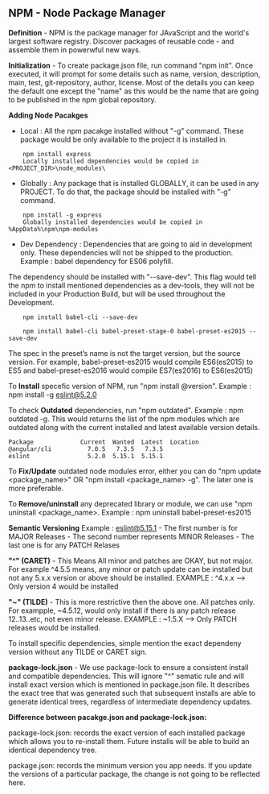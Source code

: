 

## NPM - Node Package Manager


**Definition** - NPM is the package manager for JAvaScript and the world's largest software registry. Discover packages of reusable code - and assemble them in powerwful new ways.


**Initialization** - To create package.json file, run command "npm init". Once executed, it will prompt for
some details such as name, version, description, main, test, git-repository, author, license. Most of the
details you can keep the default one except the "name" as this would be the name that are going to be published in the npm global repository.


**Adding Node Pacakges**

- Local : All the npm pacakge installed without "-g" command. These package would be only 
        available to the project it is installed in.
```
    npm install express
    Locally installed dependencies would be copied in <PROJECT_DIR>\node_modules\
```

- Globally : Any package that is installed GLOBALLY, it can be used in any PROJECT. To do that, the package should be installed with "-g" command.

```
    npm install -g express
    Globally installed dependencies would be copied in %AppData%\npm\npm-modules 
```

- Dev Dependency : Dependencies that are going to aid in development only. These dependencies will not
be shipped to the production. Example : babel dependency for ES06 polyfill. 

The dependency should be installed with "--save-dev". This flag would tell the npm to install mentioned dependencies as a dev-tools, 
they will not be included in your Production Build, but will be used throughout the Development.

```
    npm install babel-cli --save-dev

    npm install babel-cli babel-preset-stage-0 babel-preset-es2015 --save-dev

```
The spec in the preset’s name is not the target version, but the source version. 
For example, babel-preset-es2015 would compile ES6(es2015) to ES5 and 
babel-preset-es2016 would compile ES7(es2016) to ES6(es2015)



To **Install** specefic version of NPM, run "npm install <name>@version".
Example : npm install -g eslint@5.2.0

To check **Outdated** dependencies, run "npm outdated".
Example : npm outdated -g. This would returns the list of the npm modules which are outdated along with the
current installed and latest available version details.

    Package             Current  Wanted  Latest  Location
    @angular/cli          7.0.5   7.3.5   7.3.5
    eslint                5.2.0  5.15.1  5.15.1


To **Fix/Update** outdated node modules error, either you can do "npm update <package_name>" OR "npm install <package_name> -g". The later one is more preferable.


To **Remove/uninstall** any deprecated library or module, we can use "npm uninstall <package_name>.
Example : npm uninstall babel-preset-es2015


**Semantic Versioning**
Example : eslint@5.15.1
    - The first number is for MAJOR Releases
    - The second number represents MINOR Releases
    - The last one is for any PATCH Relases

**"^" (CARET)** - This Means All minor and patches are OKAY, but not major. For example ^4.5.5 means, any minor or patch update can be installed but not any 5.x.x version or above should be installed.
EXAMPLE : ^4.x.x --> Only version 4 would be installed

**"~" (TILDE)** - This is more restrictive then the above one. All patches only.
    For exampple, ~4.5.12, would only install if there is any patch release 12..13..etc, not even minor release. EXAMPLE : ~1.5.X --> Only PATCH releases would be installed.

To install specific dependencies, simple mention the exact dependeny version without any TILDE or CARET sign.



**package-lock.json** - We use package-lock to ensure a consistent install and compatible dependencies. This will ignore "^" sematic rule and will install exact version which is mentioned in package.json file. It describes the exact tree that was generated such that subsequent installs are able to generate identical trees, regardless of intermediate dependency updates.

**Difference between pacakge.json and package-lock.json:**

package-lock.json: records the exact version of each installed package which allows you to re-install them. Future installs will be able to build an identical dependency tree.

package.json: records the minimum version you app needs. If you update the versions of a particular package, the change is not going to be reflected here.
